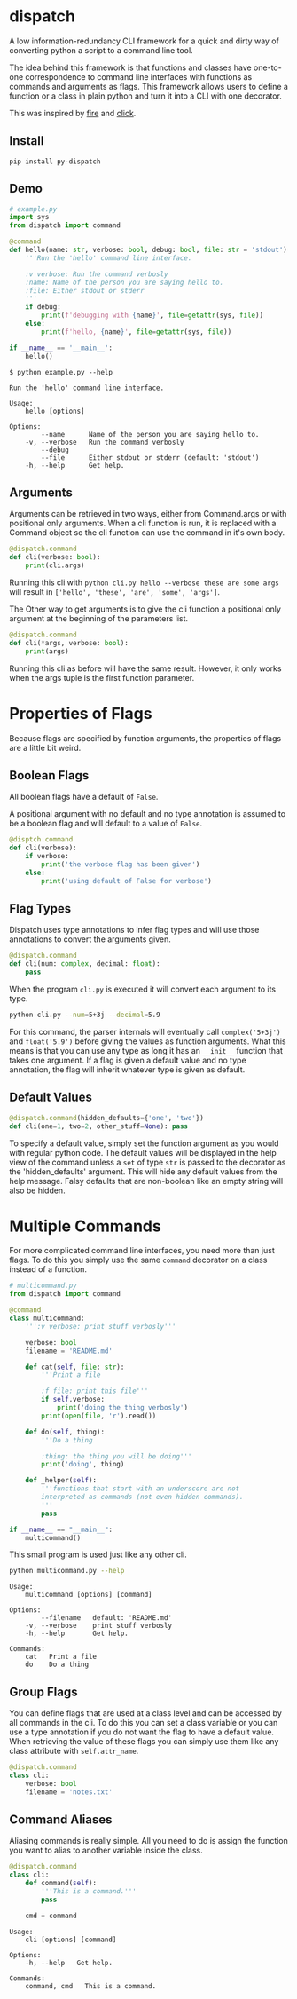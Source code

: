 # dispatch

A low information-redundancy CLI framework for a quick and dirty way of converting python a script to a command line tool.

The idea behind this framework is that functions and classes have one-to-one correspondence to command line interfaces with functions as commands and arguments as flags. This framework allows users to define a function or a class in plain python and turn it into a CLI with one decorator.

This was inspired by [fire](https://github.com/google/python-fire) and [click](https://click.palletsprojects.com/).

## Install
```
pip install py-dispatch
```

## Demo
[docs.python]: # (grep -Pzo "[[?s]]# example\.py.*[[?=#end example\.py]]" example.py | tr -d '\0')
```python
# example.py
import sys
from dispatch import command

@command
def hello(name: str, verbose: bool, debug: bool, file: str = 'stdout'):
    '''Run the 'hello' command line interface.

    :v verbose: Run the command verbosly
    :name: Name of the person you are saying hello to.
    :file: Either stdout or stderr
    '''
    if debug:
        print(f'debugging with {name}', file=getattr(sys, file))
    else:
        print(f'hello, {name}', file=getattr(sys, file))

if __name__ == '__main__':
    hello()
```

```
$ python example.py --help
```

[docs]: # (python example.py --help)
```
Run the 'hello' command line interface.

Usage:
    hello [options]

Options:
        --name      Name of the person you are saying hello to.
    -v, --verbose   Run the command verbosly
        --debug
        --file      Either stdout or stderr (default: 'stdout')
    -h, --help      Get help.
```

Arguments
---------
Arguments can be retrieved in two ways, either from Command.args or with positional only arguments. When a cli function is run, it is replaced with a Command object so the cli function can use the command in it's own body.
```python
@dispatch.command
def cli(verbose: bool):
    print(cli.args)
```
Running this cli with `python cli.py hello --verbose these are some args` will result in `['hello', 'these', 'are', 'some', 'args']`.

The Other way to get arguments is to give the cli function a positional only argument at the beginning of the parameters list.
```python
@dispatch.command
def cli(*args, verbose: bool):
    print(args)
```
Running this cli as before will have the same result. However, it only works when the args tuple is the first function parameter.

Properties of Flags
===================
Because flags are specified by function arguments, the properties of flags are a little bit weird.

Boolean Flags
-------------
All boolean flags have a default of `False`.

A positional argument with no default and no type annotation is assumed to be a boolean flag and will default to a value of `False`.
```python
@disptch.command
def cli(verbose):
    if verbose:
        print('the verbose flag has been given')
    else:
        print('using default of False for verbose')
```

Flag Types
----------
Dispatch uses type annotations to infer flag types and will use those annotations to convert the arguments given.
```python
@dispatch.command
def cli(num: complex, decimal: float):
    pass
```
When the program `cli.py` is executed it will convert each argument to its type.
```bash
python cli.py --num=5+3j --decimal=5.9
```
For this command, the parser internals will eventually call `complex('5+3j')` and `float('5.9')` before giving the values as function arguments.
What this means is that you can use any type as long it has an `__init__` function that takes one argument. If a flag is given a default value and no type annotation, the flag will inherit whatever type is given as default.

Default Values
--------------
```python
@dispatch.command(hidden_defaults={'one', 'two'})
def cli(one=1, two=2, other_stuff=None): pass
```
To specify a default value, simply set the function argument as you would with regular python code. The default values will be displayed in the help view of the command unless a `set` of type `str` is passed to the decorator as the 'hidden_defaults' argument. This will hide any default values from the help message. Falsy defaults that are non-boolean like an empty string will also be hidden.


Multiple Commands
=================
For more complicated command line interfaces, you need more than just flags. To do this you simply use the same `command` decorator on a class instead of a function.

[docs.python]: # (cat multicommand.py)
```python
# multicommand.py
from dispatch import command

@command
class multicommand:
    ''':v verbose: print stuff verbosly'''

    verbose: bool
    filename = 'README.md'

    def cat(self, file: str):
        '''Print a file

        :f file: print this file'''
        if self.verbose:
            print('doing the thing verbosly')
        print(open(file, 'r').read())

    def do(self, thing):
        '''Do a thing

        :thing: the thing you will be doing'''
        print('doing', thing)

    def _helper(self):
        '''functions that start with an underscore are not
        interpreted as commands (not even hidden commands).
        '''
        pass

if __name__ == "__main__":
    multicommand()
```

This small program is used just like any other cli.
```bash
python multicommand.py --help
```

[docs]: # (python multicommand.py --help)
```
Usage:
    multicommand [options] [command]

Options:
        --filename   default: 'README.md'
    -v, --verbose    print stuff verbosly
    -h, --help       Get help.

Commands:
    cat   Print a file
    do    Do a thing
```

Group Flags
------------
You can define flags that are used at a class level and can be accessed by all commands in the cli. To do this you can set a class variable or you can use a type annotation if you do not want the flag to have a default value. When retrieving the value of these flags you can simply use them like any class attribute with `self.attr_name`.
```python
@dispatch.command
class cli:
    verbose: bool
    filename = 'notes.txt'
```

Command Aliases
---------------
Aliasing commands is really simple. All you need to do is assign the function you want to alias to another variable inside the class.
```python
@dispatch.command
class cli:
    def command(self):
        '''This is a command.'''
        pass

    cmd = command
```

```
Usage:
    cli [options] [command]

Options:
    -h, --help   Get help.

Commands:
    command, cmd   This is a command.
```
